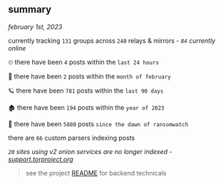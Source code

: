
## summary
_february 1st, 2023_

currently tracking `131` groups across `240` relays & mirrors - _`84` currently online_

⏲ there have been `4` posts within the `last 24 hours`

🦈 there have been `2` posts within the `month of february`

🪐 there have been `781` posts within the `last 90 days`

🏚 there have been `194` posts within the `year of 2023`

🦕 there have been `5880` posts `since the dawn of ransomwatch`

there are `66` custom parsers indexing posts

_`20` sites using v2 onion services are no longer indexed - [support.torproject.org](https://support.torproject.org/onionservices/v2-deprecation/)_

> see the project [README](https://github.com/joshhighet/ransomwatch#ransomwatch--) for backend technicals
